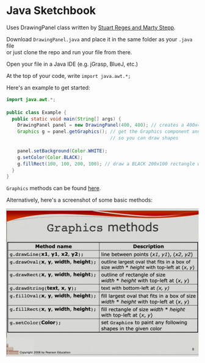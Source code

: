 # Java Sketchbook
Uses DrawingPanel class written by [Stuart Reges and Marty Stepp](http://www.buildingjavaprograms.com/).

Download `DrawingPanel.java` and place it in the same folder as your `.java` file  
or just clone the repo and run your file from there.

Open your file in a Java IDE (e.g. jGrasp, BlueJ, etc.)

At the top of your code, write `import java.awt.*;`  

Here's an example to get started:  

```java
import java.awt.*;

public class Example {
  public static void main(String[] args) {
    DrawingPanel panel = new DrawingPanel(400, 400); // creates a 400x400 panel
    Graphics g = panel.getGraphics(); // get the Graphics component and pass into variable
                                      // so you can draw shapes
    
    panel.setBackground(Color.WHITE);
    g.setColor(Color.BLACK);
    g.fillRect(100, 100, 200, 100); // draw a BLACK 200x100 rectangle with top left at (100, 100)
  }
}
```

`Graphics` methods can be found [here](https://docs.oracle.com/javase/7/docs/api/java/awt/Graphics.html).

Alternatively, here's a screenshot of some basic methods:

![GraphicsCheatsheet](images/graphicscheatsheet.png)
